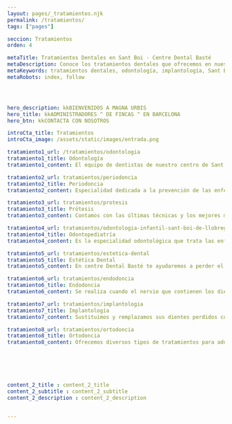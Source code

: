 ```yaml
---
layout: pages/_tratamientos.njk
permalink: /tratamientos/
tags: ["pages"]

seccion: Tratamientos
orden: 4

metaTitle: Tratamientos Dentales en Sant Boi - Centre Dental Basté
metaDescription: Conoce los tratamientos dentales que ofrecemos en nuestra clínica de Sant Boi, desde odontología hasta implantología.
metaKeywords: tratamientos dentales, odontología, implantología, Sant Boi, Barcelona
metaRobots: index, follow




hero_description: kkBIENVENIDOS A MAGNA URBIS
hero_title: kkADMINISTRADORES ^ DE FINCAS ^ EN BARCELONA
hero_btn: kkCONTACTA CON NOSOTROS

introCta_title: Tratamientos
introCta_image: /assets/static/images/entrada.png

tratamiento1_url: /tratamientos/odontologia
tratamiento1_title: Odontología
tratamiento1_content: El equipo de dentistas de nuestro centro de Sant Boi de Llobregat (Barcelona) está formado por profesionales.

tratamiento2_url: tratamientos/periodoncia
tratamiento2_title: Periodoncia
tratamiento2_content: Especialidad dedicada a la prevención de las enfermedades periodontales o de las encías

tratamiento3_url: tratamientos/protesis
tratamiento3_title: Prótesis
tratamiento3_content: Contamos con las últimas técnicas y los mejores materiales en prótesis dentales

tratamiento4_url: tratamientos/odontologia-infantil-sant-boi-de-llobregat
tratamiento4_title: Odontopediatría
tratamiento4_content: Es la especialidad odontológica que trata las enfermedades bucodentales de los niños

tratamiento5_url: tratamientos/estetica-dental
tratamiento5_title: Estética Dental
tratamiento5_content: En centre Dental Basté te ayudaremos a perder el miedo a sonreír

tratamiento6_url: tratamientos/endodoncia
tratamiento6_title: Endodoncia
tratamiento6_content: Se realiza cuando el nervio que contienen los dientes se inflama o infecta

tratamiento7_url: tratamientos/implantologia
tratamiento7_title: Implantología
tratamiento7_content: Sustituimos y remplazamos sus dientes perdidos con las tecnologías más modernas

tratamiento8_url: tratamientos/ortodoncia
tratamiento8_title: Ortodoncia
tratamiento8_content: Ofrecemos diversos tipos de tratamientos para adultos y niños para unos dientes alineados






content_2_title : content_2_title
content_2_subtitle : content_2_subtitle
content_2_description : content_2_description


---
```

